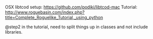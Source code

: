 
OSX libtcod setup: https://github.com/podiki/libtcod-mac
Tutorial: http://www.roguebasin.com/index.php?title=Complete_Roguelike_Tutorial,_using_python

@step2 in the tutorial, need to split things up in classes and not include libraries.
